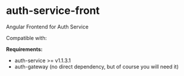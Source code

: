 # auth-service-front

Angular Frontend for Auth Service 

Compatible with:

**Requirements:**

- auth-service >= v1.1.3.1
- auth-gateway (no direct dependency, but of course you will need it)
